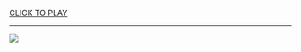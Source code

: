 
<a href="https://premium76.site?title=unblocked_games_76_ovo&ref=13M">CLICK TO PLAY</a></h3>
<hr>

<a href="https://premium76.site?title=unblocked_games_76_ovo&ref=13M"><img src="https://clearcache.store/games.png"></a>


